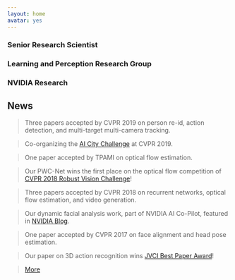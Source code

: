 ```yaml
---
layout: home
avatar: yes
---
```


### Senior Research Scientist  
### Learning and Perception Research Group  
### NVIDIA Research

## News

> Three papers accepted by CVPR 2019 on person re-id, action detection, and multi-target multi-camera tracking. 

> Co-organizing the [AI City Challenge](https://www.aicitychallenge.org) at CVPR 2019. 

> One paper accepted by TPAMI on optical flow estimation. 

> Our PWC-Net wins the first place on the optical flow competition of [CVPR 2018 Robust Vision Challenge](http://www.robustvision.net/leaderboard.php?benchmark=flow)!

> Three papers accepted by CVPR 2018 on recurrent networks, optical flow estimation, and video generation. 

> Our dynamic facial analysis work, part of NVIDIA AI Co-Pilot, featured in [NVIDIA Blog](https://devblogs.nvidia.com/parallelforall/ai-co-pilot-rnn-dynamic-facial-analysis/).

> One paper accepted by CVPR 2017 on face alignment and head pose estimation. 

> Our paper on 3D action recognition wins [JVCI Best Paper Award](/publications/papers/jvci-best-paper-award.pdf)!

> [More](/news)
